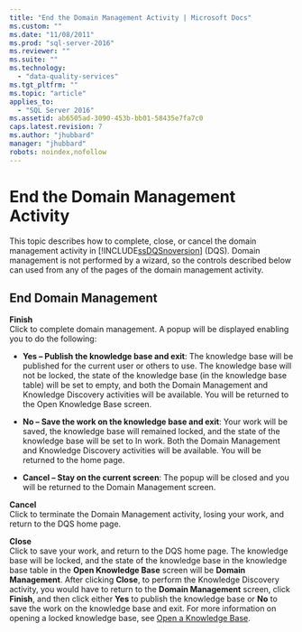 ```yaml
---
title: "End the Domain Management Activity | Microsoft Docs"
ms.custom: ""
ms.date: "11/08/2011"
ms.prod: "sql-server-2016"
ms.reviewer: ""
ms.suite: ""
ms.technology: 
  - "data-quality-services"
ms.tgt_pltfrm: ""
ms.topic: "article"
applies_to: 
  - "SQL Server 2016"
ms.assetid: ab6505ad-3090-453b-bb01-58435e7fa7c0
caps.latest.revision: 7
ms.author: "jhubbard"
manager: "jhubbard"
robots: noindex,nofollow
---
```

# End the Domain Management Activity
  This topic describes how to complete, close, or cancel the domain management activity in [!INCLUDE[ssDQSnoversion](../a9retired/includes/ssdqsnoversion-md.md)] (DQS). Domain management is not performed by a wizard, so the controls described below can used from any of the pages of the domain management activity.  
  
## End Domain Management  
 **Finish**  
 Click to complete domain management. A popup will be displayed enabling you to do the following:  
  
-   **Yes – Publish the knowledge base and exit**: The knowledge base will be published for the current user or others to use. The knowledge base will not be locked, the state of the knowledge base (in the knowledge base table) will be set to empty, and both the Domain Management and Knowledge Discovery activities will be available. You will be returned to the Open Knowledge Base screen.  
  
-   **No – Save the work on the knowledge base and exit**: Your work will be saved, the knowledge base will remained locked, and the state of the knowledge base will be set to In work. Both the Domain Management and Knowledge Discovery activities will be available. You will be returned to the home page.  
  
-   **Cancel – Stay on the current screen**: The popup will be closed and you will be returned to the Domain Management screen.  
  
 **Cancel**  
 Click to terminate the Domain Management activity, losing your work, and return to the DQS home page.  
  
 **Close**  
 Click to save your work, and return to the DQS home page. The knowledge base will be locked, and the state of the knowledge base in the knowledge base table in the **Open Knowledge Base** screen will be **Domain Management**. After clicking **Close**, to perform the Knowledge Discovery activity, you would have to return to the **Domain Management** screen, click **Finish**, and then click either **Yes** to publish the knowledge base or **No** to save the work on the knowledge base and exit.  For more information on opening a locked knowledge base, see [Open a Knowledge Base](../data-quality-services/open-a-knowledge-base.md).  
  
  